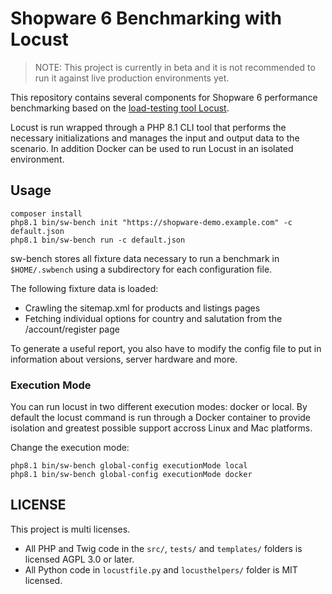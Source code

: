 # Shopware 6 Benchmarking with Locust

> NOTE: This project is currently in beta and it is not recommended to run it
> against live production environments yet.

This repository contains several components for Shopware 6 performance
benchmarking based on the [load-testing tool Locust](https://locust.io).

Locust is run wrapped through a PHP 8.1 CLI tool that performs the necessary initializations
and manages the input and output data to the scenario. In addition Docker can be used to run
Locust in an isolated environment.

## Usage

```
composer install
php8.1 bin/sw-bench init "https://shopware-demo.example.com" -c default.json
php8.1 bin/sw-bench run -c default.json
```

sw-bench stores all fixture data necessary to run a benchmark in `$HOME/.swbench`
using a subdirectory for each configuration file.

The following fixture data is loaded:

* Crawling the sitemap.xml for products and listings pages
* Fetching individual options for country and salutation from the /account/register page

To generate a useful report, you also have to modify the config file to put in
information about versions, server hardware and more.

### Execution Mode

You can run locust in two different execution modes: docker or local. By
default the locust command is run through a Docker container to provide
isolation and greatest possible support accross Linux and Mac platforms.

Change the execution mode:

```
php8.1 bin/sw-bench global-config executionMode local
php8.1 bin/sw-bench global-config executionMode docker
```

## LICENSE

This project is multi licenses.

- All PHP and Twig code in the `src/`, `tests/` and `templates/` folders is licensed AGPL 3.0 or later.
- All Python code in `locustfile.py` and `locusthelpers/` folder is MIT licensed.
